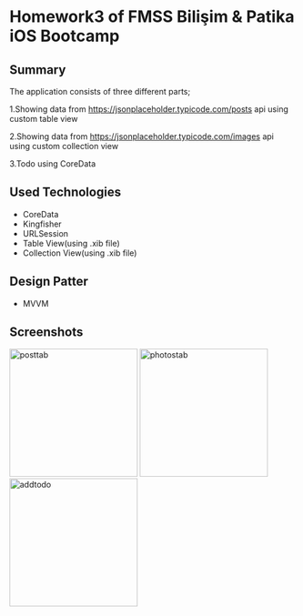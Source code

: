 # Homework3 of FMSS Bilişim & Patika iOS Bootcamp

## Summary
The application consists of three different parts;

1.Showing data from https://jsonplaceholder.typicode.com/posts api using custom table view

2.Showing data from https://jsonplaceholder.typicode.com/images api using custom collection view

3.Todo using CoreData

## Used Technologies
- CoreData
- Kingfisher
- URLSession
- Table View(using .xib file)
- Collection View(using .xib file)


## Design Patter
- MVVM

## Screenshots
<img width="225" alt="posttab" src="https://user-images.githubusercontent.com/68082820/192356073-9a245f53-32ce-4991-9aaf-cd074f9730d1.png"> 
<img width="225" alt="photostab" src="https://user-images.githubusercontent.com/68082820/192356686-2f1653aa-bb1e-4334-b5c8-ad278ce473fe.png">
<img width="225" alt="addtodo" src="https://user-images.githubusercontent.com/68082820/192355549-2c0cd412-c75e-4280-9e1f-627b1aba9b17.png">
